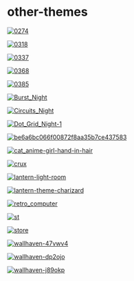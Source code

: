 # other-themes

<a href="0274.jpg"><img alt="0274" src="0274.jpg"></a>

<a href="0318.jpg"><img alt="0318" src="0318.jpg"></a>

<a href="0337.jpg"><img alt="0337" src="0337.jpg"></a>

<a href="0368.jpg"><img alt="0368" src="0368.jpg"></a>

<a href="0385.jpg"><img alt="0385" src="0385.jpg"></a>

<a href="Burst_Night.png"><img alt="Burst_Night" src="Burst_Night.png"></a>

<a href="Circuits_Night.png"><img alt="Circuits_Night" src="Circuits_Night.png"></a>

<a href="Dot_Grid_Night-1.png"><img alt="Dot_Grid_Night-1" src="Dot_Grid_Night-1.png"></a>

<a href="be6a6bc066f00872f8aa35b7ce437583.jpg"><img alt="be6a6bc066f00872f8aa35b7ce437583" src="be6a6bc066f00872f8aa35b7ce437583.jpg"></a>

<a href="cat_anime-girl-hand-in-hair.png"><img alt="cat_anime-girl-hand-in-hair" src="cat_anime-girl-hand-in-hair.png"></a>

<a href="crux.png"><img alt="crux" src="crux.png"></a>

<a href="lantern-light-room.png"><img alt="lantern-light-room" src="lantern-light-room.png"></a>

<a href="lantern-theme-charizard.png"><img alt="lantern-theme-charizard" src="lantern-theme-charizard.png"></a>

<a href="retro_computer.png"><img alt="retro_computer" src="retro_computer.png"></a>

<a href="st.png"><img alt="st" src="st.png"></a>

<a href="store.jpg"><img alt="store" src="store.jpg"></a>

<a href="wallhaven-47vwv4.jpg"><img alt="wallhaven-47vwv4" src="wallhaven-47vwv4.jpg"></a>

<a href="wallhaven-dp2ojo.png"><img alt="wallhaven-dp2ojo" src="wallhaven-dp2ojo.png"></a>

<a href="wallhaven-j89okp.png"><img alt="wallhaven-j89okp" src="wallhaven-j89okp.png"></a>

